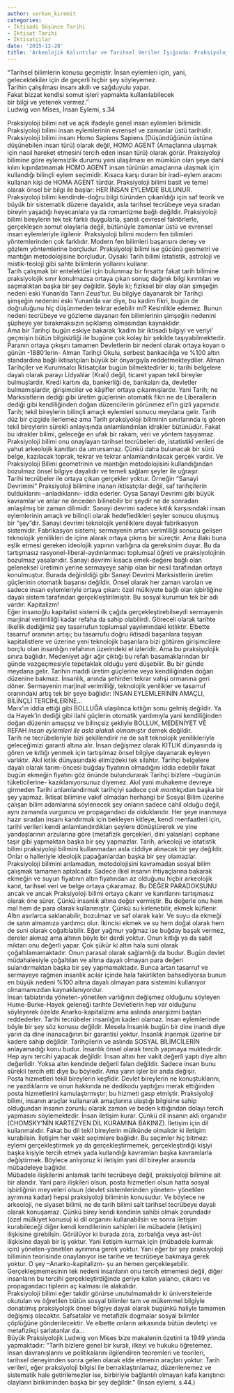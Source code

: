 ```yaml
---
author: serkan_kiremit
categories:
- İktisadi Düşünce Tarihi
- Iktisat Tarihi
- İktisatçılar
date: '2015-12-28'
title: 'Arkeolojik Kalıntılar ve Tarihsel Veriler Işığında: Praksiyoloji Bilimi'
---
```


“Tarihsel bilimlerin konusu geçmiştir. İnsan eylemleri için, yani,  
gelecektekiler için de geçerli hiçbir şey söyleyemez.  
Tarihin çalışılması insanı akıllı ve sağduyulu yapar.  
Fakat bizzat kendisi somut işleri yapmakta kullanılabilecek  
bir bilgi ve yetenek vermez.”  
Ludwig von Mises, İnsan Eylemi, s.34

Praksiyoloji bilimi net ve açık ifadeyle genel insan eylemleri bilimidir. Praksiyoloji bilimi insan eylemlerinin evrensel ve zamanlar üstü tarihidir. Praksiyoloji bilimi insanı Homo Sapiens Sapiens (Düşündüğünün üstüne düşünebilen insan türü) olarak değil, HOMO AGENT (Amaçlarına ulaşmak için nasıl hareket etmesini tercih eden insan türü) olarak görür. Praksiyoloji bilimine göre eylemsizlik durumu yani ulaşılması en mümkün olan şeye dahi kılını kıpırdatmamak HOMO AGENT insan türünün amaçlarına ulaşmak için kullandığı bilinçli eylem seçimidir. Kısaca karşı duran bir iradi-eylem aracını kullanan kişi de HOMA AGENT türdür. Praksiyoloji bilimi basit ve temel olarak önsel bir bilgi ile başlar: HER İNSAN EYLEMDE BULUNUR.  
Praksiyoloji bilimi kendinde-doğru bilgi türünden çıkarıldığı için saf teorik ve büyük bir sistematik düzene dayalıdır, asla tarihsel tecrübeye veya sıradan bireyin yaşadığı heyecanlara ya da romantizme bağlı değildir. Praksiyoloji bilimi bireylerin tek tek farklı duygularla, şanslı çevresel faktörlerle, gerçekleşen somut olaylarla değil, bütünüyle zamanlar üstü ve evrensel insan eylemleriyle ilgilenir. Praksiyoloji bilimi modern fen bilimleri yöntemlerinden çok farklıdır. Modern fen bilimleri başarısını deney ve gözlem yöntemlerine borçludur. Praksiyoloji bilimi ise gücünü geometri ve mantığın metodolojisine borçludur. Oysaki Tarih bilimi istatistik, astroloji ve mistik-teoloji gibi sahte bilimlerin yollarını kullanır.  
Tarih çalışmak bir entelektüel için bulunmaz bir fırsattır fakat tarih bilimine praksiyolojik sınır konulmazsa ortaya çıkan sonuç dağınık bilgi kırıntıları ve saçmalıktan başka bir şey değildir. Şöyle ki; fiziksel bir olay olan şimşeğin nedeni eski Yunan’da Tanrı Zeus’tur. Bu bilgiye dayanarak bir Tarihçi şimşeğin nedenini eski Yunan’da var diye, bu kadim fikri, bugün de doğruluğunu hiç düşünmeden tekrar edebilir mi? Kesinlikle edemez. Bunun nedeni tecrübeye ve gözleme dayanan fen bilimlerinin şimşeğin nedenini şüpheye yer bırakmaksızın açıklamış olmasından kaynaklıdır.  
Ama bir Tarihçi bugün eskiye bakarak ‘kadim bir iktisadi bilgiyi ve veriyi’ geçmişin bütün bilgisizliği ile bugüne çok kolay bir şekilde taşıyabilmektedir. Paranın ortaya çıkışını tamamen Devletlerin bir nedeni olarak ortaya koyan o günün -1880’lerin- Alman Tarihçi Okulu, serbest bankacılığa ve %100 altın standardına bağlı iktisatçıları büyük bir önyargıyla reddetmekteydiler. Alman Tarihçiler ve Kurumsalcı İktisatçılar bugün bilmektedirler ki; tarihi belgelere dayalı olarak parayı Lidyalılar (Kralı) değil, ticaret yapan tekil bireyler bulmuşlardır. Kredi kartını da, bankerliği de, bankaları da, devletler bulmamışlardır, girişimciler ve kâşifler ortaya çıkarmışlardır. Yani Tarih; ne Marksistlerin dediği gibi üretim güçlerinin otomatik fikri ne de Liberallerin dediği gibi kendiliğinden doğan düzencilerin görünmez el’in gizli yapımıdır. Tarih; tekil bireylerin bilinçli amaçlı eylemleri sonucu meydana gelir. Tarih düz bir çizgide ilerlemez ama Tarih praksiyoloji biliminin sınırlarında iş gören tekil bireylerin sürekli anlayışında anlamlandırılan idrakler bütünüdür. Fakat bu idrakler bilimi, geleceğe en ufak bir rakam, veri ve yöntem taşıyamaz.  
Praksiyoloji bilimi onu onaylayan tarihsel tecrübeleri de, istatistikî verileri de yahut arkeolojik kanıtları da umursamaz. Çünkü daha bulunacak bir sürü belge, kazılacak toprak, tekrar ve tekrar anlamlandırılacak gerçek vardır. Ve Praksiyoloji Bilimi geometrinin ve mantığın metodolojisini kullandığından bozulmaz önsel bilgiye dayalıdır ve temeli sağlam şeyler ile uğraşır.  
Tarihi tecrübeler ile ortaya çıkan gerçekler yoktur. Örneğin “Sanayi Devrimini” Praksiyoloji bilimine inanan iktisatçılar değil, saf tarihçilerin bulduklarını –anladıklarını- iddia ederler. Oysa Sanayi Devrimi gibi büyük kavramlar ve anlar ne önceden bilinebilir bir şeydir ne de sonradan anlaşılmış bir zaman dilimidir. Sanayi devrimi sadece kıtlık karşısındaki insan eylemlerinin amaçlı ve bilinçli olarak hedefledikleri şeyler sonucu oluşmuş bir “şey”dir. Sanayi devrimi teknolojik yeniliklere dayalı fabrikasyon sistemidir. Fabrikasyon sistemi; sermayenin artan verimliliği sonucu gelişen teknolojik yenilikleri de içine alarak ortaya çıkmış bir süreçtir. Ama illaki buna eşlik etmesi gereken ideolojik yapının varlığına da gereksinim duyar. Bu da tartışmasız rasyonel-liberal-aydınlanmacı toplumsal öğreti ve praksiyolojinin bozulmaz yasalarıdır. Sanayi devrimi kısaca emek-değere bağlı olan geleneksel üretimin yerine sermayeye sahip olan bir nesil tarafından ortaya konulmuştur. Burada değinildiği gibi Sanayi Devrimi Marksistlerin üretim güçlerinin otomatik başarısı değildir. Önsel olarak her zaman varolan ve sadece insan eylemleriyle ortaya çıkan: özel mülkiyete bağlı olan işbirliğine dayalı sistem tarafından gerçekleştirilmiştir. Bu sosyal kurumun tek bir adı vardır: Kapitalizm!  
Eğer insanoğlu kapitalist sistemi ilk çağda gerçekleştirebilseydi sermayenin marjinal verimliliği kadar refaha da sahip olabilirdi. Göreceli olarak tarihte ilkellik dediğimiz şey tasarrufun toplumsal yayılımındaki kıtlıktır. Elbette tasarruf oranının artışı; bu tasarrufu doğru iktisadi başarılara taşıyan kapitalistlere ve üzerine yeni teknolojik başarılara bizi götüren girişimcilere borçlu olan insanlığın refahının üzerindeki el izleridir. Ama bu praksiyolojik sınıra bağlıdır. Medeniyet ağır ağır çıktığı bu refah basamaklarından bir günde vazgeçmesiyle tepetaklak olduğu yere düşebilir. Bu bir günde meydana gelir. Tarihin maddi üretim güçlerine veya kendiliğinden doğan düzenine bakmaz. İnsanlık, anında şehirden tekrar vahşi ormanına geri döner. Sermayenin marjinal verimliliği, teknolojik yenilikler ve tasarruf oranındaki artış tek bir şeye bağlıdır: İNSAN EYLEMLERİNİN AMAÇLI, BİLİNÇLİ TERCİHLERİNE…  
Marx’ın iddia ettiği gibi BOLLUĞA ulaşılınca kıtlığın sonu gelmiş değildir. Ya da Hayek’in dediği gibi ilahi güçlerin otomatik yardımıyla yani kendiliğinden doğan düzenin amaçsız ve bilinçsiz şekliyle BOLLUK, MEDENİYET VE REFAH *insan eylemleri ile asla alakalı olmamıştır* demek değildir.  
Tarih ne tecrübeleriyle bizi şekillendirir ne de salt teknolojik yenilikleriyle geleceğimizi garanti altına alır. İnsan değişmez olarak KITLIK dünyasında iş gören ve kıtlığı yenmek için tartışılmaz önsel bilgiye dayanarak eyleyen varlıktır. Akıl kıtlık dünyasındaki elimizdeki tek silahtır. Tarihçi belgelere dayalı olarak tarım-öncesi buğday fiyatının olmadığını iddia edebilir fakat bugün ekmeğin fiyatını göz önünde bulundurarak Tarihçi bizlere –bugünün tüketicilerine- kazıklanıyorsunuz diyemez. Akıl yani muhakeme devreye girmeden Tarihi anlamlandırmak tarihçiyi sadece *çok mantıkçı*dan başka bir şey yapmaz. İktisat bilimine vakıf olmadan herhangi bir Sosyal Bilim üzerine çalışan bilim adamlarına söylenecek şey onların sadece cahil olduğu değil, aynı zamanda vurguncu ve propagandacı da olduklarıdır. Her şeye inanmaya hazır sıradan insanı kandırmak için bekleyen kitleye, kendi menfaatleri için, tarihi verileri kendi anlamlandırdıkları şeylere dönüştürerek ve yine yandaşlarının arzularına göre (metafizik gerçekleri, dini yalanları) cephane taşır gibi yapmaktan başka bir şey yapmazlar. Tarih, arkeoloji ve istatistik bilimi praksiyoloji bilimini kullanmadan asla ciddiye alınacak bir şey değildir. Onlar o halleriyle ideolojik papağanlardan başka bir şey olamazlar.  
Praksiyoloji bilimini anlamadan, metodolojisini kavramadan sosyal bilim çalışmak tamamen aptalcadır. Sadece ilkel insanın ihtiyaçlarına bakarak ekmeğin ve suyun fiyatının altın fiyatından az olduğunu hiçbir arkeolojik kanıt, tarihsel veri ve belge ortaya çıkaramaz. Bu DEĞER PARADOKSUNU ancak ve ancak Praksiyoloji bilimi ortaya çıkarır ve kanıtlarını tartışmasız olarak öne sürer. Çünkü insanlık altına değer vermiştir. Bu değerle onu hem mal hem de para olarak kullanmıştır. Çünkü su kirlenebilir, ekmek küflenir. Altın asırlarca saklanabilir, bozulmaz ve saf olarak kalır. Ve suyu da ekmeği de satın almamıza yardımcı olur. İkincisi ekmek ve su hem doğal olarak hem de suni olarak çoğaltılabilir. Eğer yağmur yağmaz ise buğday başak vermez, dereler akmaz ama altının böyle bir derdi yoktur. Onun kıtlığı ya da sabit miktarı onu değerli yapar. Çok şükür ki altın hala suni olarak çoğaltılamamaktadır. Onun parasal olarak sağlamlığı da budur. Bugün devlet müdahalesiyle çoğaltılan ve altına dayalı olmayan para değeri sulandırmaktan başka bir şey yapmamaktadır. Bunca artan tasarruf ve sermayeye rağmen insanlık acılar içinde hala fakirlikten bahsediyorsa bunun en büyük nedeni %100 altına dayalı olmayan para sistemini kullanıyor olmamamızdan kaynaklanıyordur.  
İnsan tabiatında yöneten-yönetilen varlığının değişmez olduğunu söyleyen Hume-Burke-Hayek geleneği tarihte Devletlerin hep var olduğunu söyleyerek özelde Anarko-kapitalizmi ama aslında anarşizmi baştan reddederler. Tarihi tecrübeler insanlığın kaderi olamaz. İnsan eylemlerinde böyle bir şey söz konusu değildir. Mesela İnsanlık bugün bir dine inandı diye yarın da dine inanacağının bir garantisi yoktur. İnsanlık inanmak üzerine bir kadere sahip değildir. Tarihçilerin ve aslında SOSYAL BİLİMCİLERİN anlayamadığı konu budur. İnsanlık önsel olarak tercih yapmaya muktedirdir. Hep aynı tercihi yapacak değildir. İnsan altını her vakit değerli yaptı diye altın değerlidir. Yoksa altın kendinde değerli falan değildir. Sadece insan bunu sürekli tercih etti diye bu böyledir. Ama yarın işler bir anda değişir.  
Posta hizmetleri tekil bireylerin keşfidir. Devlet bireylerin ne konuştuklarını, ne yazdıklarını ve onun hakkında ne dedikodu yaptığını merak ettiğinden posta hizmetlerini kamulaştırmıştır; bu hizmeti gasp etmiştir. Praksiyoloji bilimi, insanın araçlar kullanarak amaçlarına ulaştığı bilgisine sahip olduğundan insanın zorunlu olarak zaman ve beden kıtlığından dolayı tercih yapmasını söylemektedir. İnsan iletişim kurar. Çünkü dil insanın akli organıdır (CHOMSKY’NİN KARTEZYEN DİL KURAMINA BAKINIZ). İletişim için dil kullanmalıdır. Fakat bu dil tekil bireylerin mülkünde olmalıdır ki iletişim kurabilsin. İletişim her vakit seçimlere bağlıdır. Bu seçimler hiç bitmez: eylemi gerçekleştirmek ya da gerçekleştirmemek, gerçekleştirdiği kişiyi başka kişiyle tercih etmek yada kullandığı kavramları başka kavramlarla değiştirmek. Böylece anlıyoruz ki iletişim yani dil bireyler arasında mübadeleye bağlıdır.  
Mübadele ilişkilerini anlamak tarihi tecrübeye değil, praksiyoloji bilimine ait bir alandır. Yani para ilişkileri olsun, posta hizmetleri olsun hatta sosyal işbirliğinin meyveleri olsun (devlet sistemlerinden yöneten- yönetilen ayrımına kadar) hepsi praksiyoloji biliminin konusudur. Ve böylece ne arkeoloji, ne siyaset bilimi, ne de tarih bilimi salt tarihsel tecrübeye dayalı olarak konuşamaz. Çünkü birey kendi kendinin sahibi olmak zorundadır (özel mülkiyet konusu) ki dil organını kullanabilsin ve sonra iletişim kurabileceği diğer kendi kendilerinin sahipleri ile mübadele (iletişim) ilişkisine girebilsin. Görülüyor ki burada zora, zorbalığa veya ast-üst ilişkisine dayalı bir iş yoktur. Yani iletişim kurmak için (mübadele kurmak için) yöneten-yönetilen ayrımına gerek yoktur. Yani eğer bir şey praksiyoloji biliminin teorisinde onaylanıyor ise tarihe ve tecrübeye bakmaya gerek yoktur. O şey –Anarko-kapitalizm- şu an hemen gerçekleşebilir. Gerçekleşmemesinin tek nedeni insanların onu tercih etmemesi değil, diğer insanların bu tercihi gerçekleştirdiğinde geriye kalan yalancı, çıkarcı ve propagandacı tiplerin aç kalması ile alakalıdır.  
Praksiyoloji bilimi eğer takdir görürse unutulmamalıdır ki üniversitelerde okutulan ve öğretilen bütün sosyal bilimler tam ve mükemmel bilgiyle donatılmış praksiyolojik önsel bilgiye dayalı olarak bugünkü haliyle tamamen değişmiş olacaktır. Safsatalar ve metafizik dogmalar sosyal bilimler çöplüğüne gönderilecektir. Ve elbette onların arkasında bütün devletçi ve metafizikçi şarlatanlar da…  
Büyük Praksiyolojik Ludwig von Mises bize makalenin özetini ta 1949 yılında yapmaktadır: “Tarih bizlere genel bir kuralı, ilkeyi ve hukuku öğretemez. İnsan davranışlarını ve politikalarını ilgilendiren teoremleri ve teorileri, tarihsel deneyimden sonra gelen olarak elde etmenin araçları yoktur. Tarih verileri, eğer praksiyoloji bilgisi ile berraklaştırılamaz, düzenlenemez ve sistematik hale getirilemezler ise, birbiriyle bağlantılı olmayan kafa karıştırıcı olayların birikiminden başka bir şey değildir.” (İnsan eylemi, s.44.)